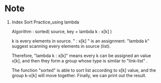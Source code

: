 # Note

1. Index Sort Practice_using lambda
     
     Algorithm : sorted( source, key = lambda k : x[k] )

     k is every elements in source.
     " : x[k] " is  an assignment.
     "lambda k" suggest  scanning every elements in source (list).

     Therefore,  "lambda k : x[k]" means every k can be assigned an value x[k], and then they 
     form a group whose type is similar to "link-list" . 

     The function "sorted" is able to sort list according to x[k] value, and the group k-x[k] will move 
     together. Finally, we can print out the result.
